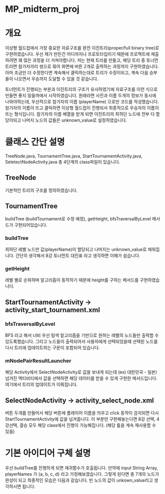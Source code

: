 # MP_midterm_proj

# 개요 
이상형 월드컵에서 가장 중요한 자료구조를 완전 이진트리(proper/full binary tree)로 구현하였습니다. 
우선 제가 만든건 어디까지나 프로토타입이기 때문에 프로젝트에 제출하려면 꽤 많은 과정을 더 거쳐야합니다. 
저는 현재 트리를 만들고, 해당 트리 중 토너먼트라면 참가자끼리 쌍으로 묶어 화면에 버튼 2개로 출력하는 과정까지 구현하였습니다. 
아마 조금만 더 수정한다면 계속해서 클릭하는대로 트리가 수정이되고, 계속 다음 승부들이 나오면서 우승까지 도달할 수 있을 것 같습니다.

토너먼트가 진행되는 부분과 이진트리의 구조가 유사하였기에 자료구조를 이런 식으로 만들면 좋지 않을까에서 시작하였습니다.
원래라면 사진과 이름 두개의 정보가 동시에 나와야하는데, 우선적으로 참가자의 이름 (playerName) 으로만 코드를 작성했습니다. 
참가자의 이름이 뜨고 클릭하면 이상형 월드컵이 진행되서 최종적으로 우승자의 이름이 뜨는 형식입니다. 
참가자의 이름 배열을 받게 되면 이진트리의 최하단 노드에 전부 다 할당이되고 나머지 노드의 값들은 unknown_value로 설정하였습니다.

# 클래스 간단 설명
TreeNode.java, TournamentTree.java, StartTournamentActivity.java, SeletectNodeActivity.java 총 4단계의 class파일이 있습니다. 

## TreeNode 
기본적인 트리의 구조를 정의하였습니다. 
## TournamentTree 
buildTree (buildTournament로 수정 예정), getHeight, bfsTraversalByLevel 메서드가 구현되어있습니다. 
### buildTree 
최하단 레벨 노드만 값(playerName)이 할당되고 나머지는 unknown_value로 채워집니다. 간단히 생각해서 8강 토너먼트 대진표 라고 생각하면 이해가 쉽습니다. 
### getHeight
레벨 별로 순회하며 알고리즘이 동작하기 때문에 height를 구하는 메서드를 구현하였습니다.
## StartTournamentActivity -> activity_start_tournament.xml
### bfsTraversalByLevel
BFS 라고 해서 너비 우선 탐색 알고리즘을 기반으로 원하는 레벨의 노드들만 출력할 수 있도록했습니다. 그리고 노드들이 출력되어서 사용자에게 선택되었을때 선택된 노드를 다시 트리에 업데이트하는 구문이 포함되어 있습니다.
### mNodePairResultLauncher
해당 Activity에서 SelectNodeActivity로 값을 보내게 되는데 (ex) 대한민국 - 일본) 넘겨진 액티비티에서 값을 선택하면 해당 데이터를 받을 수 있게 구현한 메서드입니다. 여기에서 트리의 업데이트가 이뤄집니다.
## SelectNodeActivity -> activity_select_node.xml
버튼 두개를 만들어서 해당 버튼에 플레이어 이름을 띄우고 click 동작이 감지되면 다시 StartTournamentActivity에 값을 넘겨줍니다. 이 부분만 구현해놓는다면 8강 선택, 4강선택, 결승 모두 해당 class에서 진행이 가능해집니다. (해당 틀을 계속 재사용할 수 있음)

# 기본 아이디어 구체 설명 
우선 buildTree를 진행하게 되면 재귀함수가 호출됩니다. 
만약에 input String Array, playerNames 가 {a, b, c, d} 라고 가정해보겠습니다. 
그렇게 된다면 총 7개의 노드가 완성이 되고 최종적인 모습은 다음과 같습니다. 빈 노드의 값이 unkown_value라고 생각하시면 됩니다.
